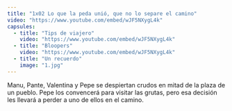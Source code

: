 ```yaml
---
title: "1x02 Lo que la peda unió, que no lo separe el camino"
video: "https://www.youtube.com/embed/wJF5NXygL4k"
capsules:
  - title: "Tips de viajero"
    video: "https://www.youtube.com/embed/wJF5NXygL4k"
  - title: "Bloopers"
    video: "https://www.youtube.com/embed/wJF5NXygL4k"
  - title: "Un recuerdo"
    image: "1.jpg"
---
```

Manu, Pante, Valentina y Pepe se despiertan crudos en mitad de la plaza de un pueblo. Pepe los convencerá para visitar las grutas, pero esa decisión les llevará a perder a uno de ellos en el camino.

